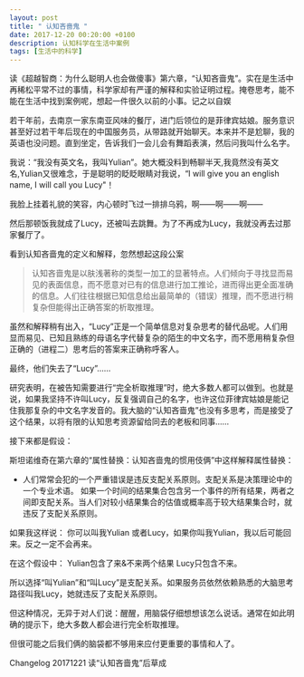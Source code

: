 ```yaml
---
layout: post
title: " 认知吝啬鬼 "
date: 2017-12-20 00:20:00 +0100
description: 认知科学在生活中案例
tags: [生活中的科学]
---
```


读《超越智商：为什么聪明人也会做傻事》第六章，“认知吝啬鬼”。实在是生活中再稀松平常不过的事情，科学家却有严谨的解释和实验证明过程。掩卷思考，能不能在生活中找到案例呢，想起一件很久以前的小事。记之以自娱

若干年前，去南京一家东南亚风味的餐厅，进门后领位的是菲律宾姑娘。服务意识甚至好过若干年后现在的中国服务员，从带路就开始聊天。本来并不是尬聊，我的英语也没问题。直到坐定，告诉我们一会儿会有舞蹈表演，然后问我叫什么名字。

我说：“我没有英文名，我叫Yulian”。她大概没料到畅聊半天,我竟然没有英文名,Yulian又很难念，于是聪明的眨眨眼睛对我说，“I will give you an english name, I will call you Lucy"！

我脸上挂着礼貌的笑容，内心顿时飞过一排排乌鸦，啊——啊——啊——

然后那顿饭我就成了Lucy，还被叫去跳舞。为了不再成为Lucy，我就没再去过那家餐厅了。

看到认知吝啬鬼的定义和解释，忽然想起这段公案

> 认知吝啬鬼是以肤浅著称的类型一加工的显著特点。人们倾向于寻找显而易见的表面信息，而不愿意对已有的信息进行加工推论，进而得出更全面准确的信息。人们往往根据已知信息给出最简单的（错误）推理，而不愿进行稍复杂但能得出正确答案的析取推理。

虽然和解释稍有出入，“Lucy”正是一个简单信息对复杂思考的替代品呢。人们用显而易见、已知且熟练的母语名字代替复杂的陌生的中文名字，而不愿用稍复杂但正确的（进程二）思考后的答案来正确称呼客人。

最终，他们失去了“Lucy”……

研究表明，在被告知需要进行“完全析取推理”时，绝大多数人都可以做到。也就是说，如果我坚持不许叫Lucy，反复强调自己的名字，也许这位菲律宾姑娘是能记住我那复杂的中文名字发音的。我大脑的“认知吝啬鬼”也没有多思考，而是接受了这个结果，以将有限的认知思考资源留给同去的老板和同事……

接下来都是假设：

斯坦诺维奇在第六章的“属性替换：认知吝啬鬼的惯用伎俩”中这样解释属性替换：
- 人们常常会犯的一个严重错误是违反支配关系原则。支配关系是决策理论中的一个专业术语。
  如果一个时间的结果集合包含另一个事件的所有结果，两者之间即支配关系。当人们对较小结果集合的估值或概率高于较大结果集合时，就违反了支配关系原则。
  
如果我这样说：
你可以叫我Yulian 或者Lucy，如果你叫我Yulian，我以后可能回来。反之一定不会再来。

在这个假设中：
Yulian包含了来&不来两个结果
Lucy只包含不来。

所以选择“叫Yulian”和“叫Lucy”是支配关系。如果服务员依然依赖熟悉的大脑思考路径叫我Lucy，她就违反了支配关系原则。

但这种情况，无异于对人们说：醒醒，用脑袋仔细想想该怎么说话。通常在如此明确的提示下，绝大多数人都会进行完全析取推理。

但很可能之后我们俩的脑袋都不够用来应付更重要的事情和人了。


Changelog
20171221 读“认知吝啬鬼”后草成
